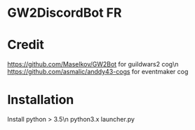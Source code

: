 # GW2DiscordBot FR

# Credit
https://github.com/Maselkov/GW2Bot for guildwars2 cog\n
https://github.com/asmalic/anddy43-cogs for eventmaker cog

# Installation
Install python > 3.5\n
python3.x launcher.py
